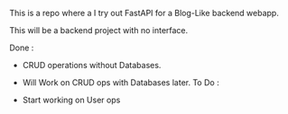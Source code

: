 This is a repo where a I try out FastAPI for a Blog-Like backend webapp.

This will be a backend project with no interface. 


Done : 

- CRUD operations without Databases. 
- Will Work on CRUD ops with Databases later.
To Do :

- Start working on User ops

